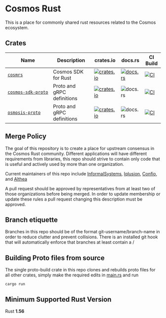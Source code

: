 # Cosmos Rust

This is a place for commonly shared rust resources related to the Cosmos ecosystem.

## Crates

| Name                 | Description                 | crates.io                                                     | docs.rs                                         | CI Build                                                   |
|----------------------|-----------------------------|---------------------------------------------------------------|-------------------------------------------------|------------------------------------------------------------|
| [`cosmrs`]           | Cosmos SDK for Rust         | [![crates.io][cosmrs-crate-img]][cosmrs-crate-link]           | [![docs.rs][cosmrs-docs-img]][cosmrs-docs-link] | [![CI][cosmrs-ci-img]][cosmrs-ci-link]                     |
| [`cosmos‑sdk‑proto`] | Proto and gRPC definitions  | [![crates.io][cosmos-sdk-proto-crate-img]][cosmrs-crate-link] | ![docs.rs][cosmos-sdk-proto-docs-img]           | [![CI][cosmos-sdk-proto-ci-img]][cosmos-sdk-proto-ci-link] |
| [`osmosis‑proto`]    | Proto and gRPC definitions  | [![crates.io][osmosis-crate-image]][osmosis-crate-link]       | ![docs.rs][osmosis-docs-image]                  | [![CI][osmosis-build-image]][osmosis-build-link]   |

## Merge Policy

The goal of this repository is to create a place for upstream consensus in the Cosmos Rust community. Different applications will have different requirements from libraries, this repo should strive to contain only code that is useful and actively used by more than one organization.

Current maintainers of this repo include [InformalSystems](https://github.com/informalsystems), [Iqlusion](https://github.com/iqlusioninc), [Confio](https://github.com/confio), and [Althea](https://github.com/althea-net)

A pull request should be approved by representatives from at least two of those organizations
before being merged. In order to update membership or update these rules a pull request changing
this description must be approved.

## Branch etiquette

Branches in this repo should be of the format git-username/branch-name in order to reduce
clutter and prevent collisions. There is an installed git hook that will automatically enforce
that branches at least contain a /

## Building Proto files from source

The single proto-build crate in this repo clones and rebuilds proto files for
all other crates, simply make the required edits in [main.rs](proto-build/main.rs) and run

    cargo run

## Minimum Supported Rust Version

Rust **1.56**

[//]: # "crates"

[`cosmrs`]: https://github.com/cosmos/cosmos-rust/tree/main/cosmrs
[`cosmos‑sdk‑proto`]: https://github.com/cosmos/cosmos-rust/tree/main/cosmos-sdk-proto
[`osmosis‑proto`]: https://github.com/cosmos/cosmos-rust/tree/main/osmosis-proto

[//]: # "badges"

[cosmrs-crate-img]: https://img.shields.io/crates/v/cosmrs.svg?logo=rust
[cosmrs-crate-link]: https://crates.io/crates/cosmrs
[cosmrs-docs-img]: https://docs.rs/cosmrs/badge.svg
[cosmrs-docs-link]: https://docs.rs/cosmrs/
[cosmrs-ci-img]: https://github.com/cosmos/cosmos-rust/workflows/cosmrs/badge.svg
[cosmrs-ci-link]: https://github.com/cosmos/cosmos-rust/actions/workflows/cosmrs.yml

[cosmos-sdk-proto-crate-img]: https://img.shields.io/crates/v/cosmos-sdk-proto.svg?logo=rust
[cosmrs-crate-link]: https://crates.io/crates/cosmos-sdk-proto
[cosmos-sdk-proto-docs-img]: https://docs.rs/cosmos-sdk-proto/badge.svg
[cosmos-sdk-proto-docs-link]: https://docs.rs/cosmos-sdk-proto/
[cosmos-sdk-proto-ci-img]: https://github.com/cosmos/cosmos-rust/workflows/cosmos-sdk-proto/badge.svg
[cosmos-sdk-proto-ci-link]: https://github.com/cosmos/cosmos-rust/actions/workflows/cosmos-sdk-proto.yml



[osmosis-crate-image]: https://buildstats.info/crate/osmosis-proto
[osmosis-crate-link]: https://crates.io/crates/osmosis-proto
[osmosis-docs-image]: https://docs.rs/osmosis-proto/badge.svg
[osmosis-docs-link]: https://docs.rs/osmosis-proto/

[osmosis-build-image]: https://github.com/cosmos/cosmos-rust/workflows/osmosis-proto/badge.svg
[osmosis-build-link]: https://github.com/cosmos/cosmos-rust/actions/workflows/osmosis-proto.yml